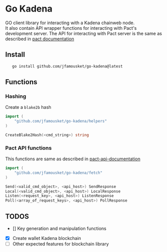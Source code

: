 # Go Kadena

GO client library for interacting with a Kadena chainweb node.
<br/>
It also contain API wrapper functions for interacting with Pact's development server. The API for interacting with Pact server is the same as described in [pact documentation](https://pact-language.readthedocs.io/en/stable/pact-reference.html?highlight=%2Fsend#rest-api)

## Install

```bash
   go install github.com/jfamousket/go-kadena@latest
```

## Functions

### Hashing

Create a `blake2b` hash

```go
import (
    "github.com/jfamousket/go-kadena/helpers"
)

CreateBlake2Hash(<cmd_string>) string
```

### Pact API functions

This functions are same as described in [pact-api-documentation](https://pact-language.readthedocs.io/en/stable/pact-reference.html?highlight=%2Fsend#rest-api)

```go
import (
    "github.com/jfamousket/go-kadena/fetch"
)

Send(<valid_cmd_object>, <api_host>) SendResponse
Local(<valid_cmd_object>, <api_host>) LocalResponse
Listen(<request_key>, <api_host>) ListenResponse
Poll(<array_of_request_keys>, <api_host>) PollResponse
```

## TODOS

- [] Key generation and manipulation functions
- [x] Create wallet Kadena blockchain
- [ ] Other expected features for blockchain library
